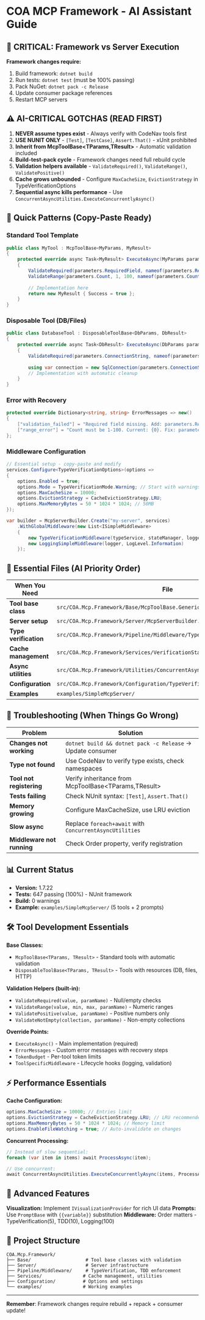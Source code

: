# COA MCP Framework - AI Assistant Guide

## 🚨 CRITICAL: Framework vs Server Execution

**Framework changes require:**
1. Build framework: `dotnet build`
2. Run tests: `dotnet test` (must be 100% passing)
3. Pack NuGet: `dotnet pack -c Release`
4. Update consumer package references
5. Restart MCP servers

## ⚠️ AI-CRITICAL GOTCHAS (READ FIRST)

1. **NEVER assume types exist** - Always verify with CodeNav tools first
2. **USE NUNIT ONLY** - `[Test]`, `[TestCase]`, `Assert.That()` - xUnit prohibited
3. **Inherit from McpToolBase<TParams,TResult>** - Automatic validation included
4. **Build-test-pack cycle** - Framework changes need full rebuild cycle
5. **Validation helpers available** - `ValidateRequired()`, `ValidateRange()`, `ValidatePositive()`
6. **Cache grows unbounded** - Configure `MaxCacheSize`, `EvictionStrategy` in TypeVerificationOptions
7. **Sequential async kills performance** - Use `ConcurrentAsyncUtilities.ExecuteConcurrentlyAsync()`

## 🚀 Quick Patterns (Copy-Paste Ready)

### Standard Tool Template
```csharp
public class MyTool : McpToolBase<MyParams, MyResult>
{
    protected override async Task<MyResult> ExecuteAsync(MyParams parameters)
    {
        ValidateRequired(parameters.RequiredField, nameof(parameters.RequiredField));
        ValidateRange(parameters.Count, 1, 100, nameof(parameters.Count));
        
        // Implementation here
        return new MyResult { Success = true };
    }
}
```

### Disposable Tool (DB/Files)
```csharp
public class DatabaseTool : DisposableToolBase<DbParams, DbResult>
{
    protected override async Task<DbResult> ExecuteAsync(DbParams parameters)
    {
        ValidateRequired(parameters.ConnectionString, nameof(parameters.ConnectionString));
        
        using var connection = new SqlConnection(parameters.ConnectionString);
        // Implementation with automatic cleanup
    }
}
```

### Error with Recovery
```csharp
protected override Dictionary<string, string> ErrorMessages => new()
{
    ["validation_failed"] = "Required field missing. Add: parameters.RequiredField = 'value'",
    ["range_error"] = "Count must be 1-100. Current: {0}. Fix: parameters.Count = 50"
};
```

### Middleware Configuration
```csharp
// Essential setup - copy-paste and modify
services.Configure<TypeVerificationOptions>(options =>
{
    options.Enabled = true;
    options.Mode = TypeVerificationMode.Warning; // Start with warnings
    options.MaxCacheSize = 10000;
    options.EvictionStrategy = CacheEvictionStrategy.LRU;
    options.MaxMemoryBytes = 50 * 1024 * 1024; // 50MB
});

var builder = McpServerBuilder.Create("my-server", services)
    .WithGlobalMiddleware(new List<ISimpleMiddleware>
    {
        new TypeVerificationMiddleware(typeService, stateManager, logger, typeOptions),
        new LoggingSimpleMiddleware(logger, LogLevel.Information)
    });
```

## 📍 Essential Files (AI Priority Order)

| When You Need | File |
|---------------|------|
| **Tool base class** | `src/COA.Mcp.Framework/Base/McpToolBase.Generic.cs` |
| **Server setup** | `src/COA.Mcp.Framework/Server/McpServerBuilder.cs` |
| **Type verification** | `src/COA.Mcp.Framework/Pipeline/Middleware/TypeVerificationMiddleware.cs` |
| **Cache management** | `src/COA.Mcp.Framework/Services/VerificationStateManager.cs` |
| **Async utilities** | `src/COA.Mcp.Framework/Utilities/ConcurrentAsyncUtilities.cs` |
| **Configuration** | `src/COA.Mcp.Framework/Configuration/TypeVerificationOptions.cs` |
| **Examples** | `examples/SimpleMcpServer/` |

## 🛑 Troubleshooting (When Things Go Wrong)

| Problem | Solution |
|---------|----------|
| **Changes not working** | `dotnet build && dotnet pack -c Release` → Update consumer |
| **Type not found** | Use CodeNav to verify type exists, check namespaces |
| **Tool not registering** | Verify inheritance from McpToolBase<TParams,TResult> |
| **Tests failing** | Check NUnit syntax: `[Test]`, `Assert.That()` |
| **Memory growing** | Configure MaxCacheSize, use LRU eviction |
| **Slow async** | Replace `foreach+await` with `ConcurrentAsyncUtilities` |
| **Middleware not running** | Check Order property, verify registration |

## 📊 Current Status
- **Version:** 1.7.22
- **Tests:** 647 passing (100%) - NUnit framework
- **Build:** 0 warnings
- **Example:** `examples/SimpleMcpServer/` (5 tools + 2 prompts)

## 🛠️ Tool Development Essentials

**Base Classes:**
- `McpToolBase<TParams, TResult>` - Standard tools with automatic validation
- `DisposableToolBase<TParams, TResult>` - Tools with resources (DB, files, HTTP)

**Validation Helpers (built-in):**
- `ValidateRequired(value, paramName)` - Null/empty checks
- `ValidateRange(value, min, max, paramName)` - Numeric ranges
- `ValidatePositive(value, paramName)` - Positive numbers only
- `ValidateNotEmpty(collection, paramName)` - Non-empty collections

**Override Points:**
- `ExecuteAsync()` - Main implementation (required)
- `ErrorMessages` - Custom error messages with recovery steps
- `TokenBudget` - Per-tool token limits
- `ToolSpecificMiddleware` - Lifecycle hooks (logging, validation)

## ⚡ Performance Essentials

**Cache Configuration:**
```csharp
options.MaxCacheSize = 10000; // Entries limit
options.EvictionStrategy = CacheEvictionStrategy.LRU; // LRU recommended
options.MaxMemoryBytes = 50 * 1024 * 1024; // Memory limit
options.EnableFileWatching = true; // Auto-invalidate on changes
```

**Concurrent Processing:**
```csharp
// Instead of slow sequential:
foreach (var item in items) await ProcessAsync(item);

// Use concurrent:
await ConcurrentAsyncUtilities.ExecuteConcurrentlyAsync(items, ProcessAsync, maxConcurrency: 10);
```

## 🎨 Advanced Features

**Visualization:** Implement `IVisualizationProvider` for rich UI data
**Prompts:** Use `PromptBase` with `{{variable}}` substitution
**Middleware:** Order matters - TypeVerification(5), TDD(10), Logging(100)

## 📁 Project Structure
```
COA.Mcp.Framework/
├── Base/                    # Tool base classes with validation
├── Server/                  # Server infrastructure
├── Pipeline/Middleware/     # TypeVerification, TDD enforcement
├── Services/               # Cache management, utilities
├── Configuration/          # Options and settings
└── examples/               # Working examples
```

---
**Remember**: Framework changes require rebuild + repack + consumer update!
